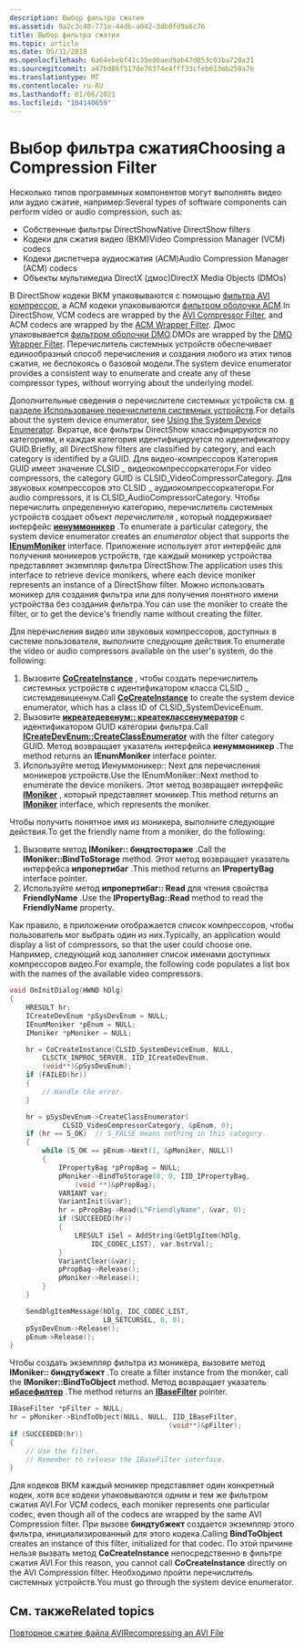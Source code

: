 ```yaml
---
description: Выбор фильтра сжатия
ms.assetid: 9a2c3c48-771e-44db-a042-3db0fd9a6c76
title: Выбор фильтра сжатия
ms.topic: article
ms.date: 05/31/2018
ms.openlocfilehash: 6a64ebebf41c35ed6aed9ab47d853c03ba720a31
ms.sourcegitcommit: a47bd86f517de76374e4fff33cfeb613eb259a7e
ms.translationtype: MT
ms.contentlocale: ru-RU
ms.lasthandoff: 01/06/2021
ms.locfileid: "104140659"
---
```

# <a name="choosing-a-compression-filter"></a><span data-ttu-id="e0c35-103">Выбор фильтра сжатия</span><span class="sxs-lookup"><span data-stu-id="e0c35-103">Choosing a Compression Filter</span></span>

<span data-ttu-id="e0c35-104">Несколько типов программных компонентов могут выполнять видео или аудио сжатие, например:</span><span class="sxs-lookup"><span data-stu-id="e0c35-104">Several types of software components can perform video or audio compression, such as:</span></span>

-   <span data-ttu-id="e0c35-105">Собственные фильтры DirectShow</span><span class="sxs-lookup"><span data-stu-id="e0c35-105">Native DirectShow filters</span></span>
-   <span data-ttu-id="e0c35-106">Кодеки для сжатия видео (ВКМ)</span><span class="sxs-lookup"><span data-stu-id="e0c35-106">Video Compression Manager (VCM) codecs</span></span>
-   <span data-ttu-id="e0c35-107">Кодеки диспетчера аудиосжатия (ACM)</span><span class="sxs-lookup"><span data-stu-id="e0c35-107">Audio Compression Manager (ACM) codecs</span></span>
-   <span data-ttu-id="e0c35-108">Объекты мультимедиа DirectX (дмос)</span><span class="sxs-lookup"><span data-stu-id="e0c35-108">DirectX Media Objects (DMOs)</span></span>

<span data-ttu-id="e0c35-109">В DirectShow кодеки ВКМ упаковываются с помощью [фильтра AVI компрессор](avi-compressor-filter.md), а ACM кодеки упаковываются [фильтром оболочки ACM](acm-wrapper-filter.md).</span><span class="sxs-lookup"><span data-stu-id="e0c35-109">In DirectShow, VCM codecs are wrapped by the [AVI Compressor Filter](avi-compressor-filter.md), and ACM codecs are wrapped by the [ACM Wrapper Filter](acm-wrapper-filter.md).</span></span> <span data-ttu-id="e0c35-110">Дмос упаковывается [фильтром оболочки DMO](dmo-wrapper-filter.md).</span><span class="sxs-lookup"><span data-stu-id="e0c35-110">DMOs are wrapped by the [DMO Wrapper Filter](dmo-wrapper-filter.md).</span></span> <span data-ttu-id="e0c35-111">Перечислитель системных устройств обеспечивает единообразный способ перечисления и создания любого из этих типов сжатия, не беспокоясь о базовой модели.</span><span class="sxs-lookup"><span data-stu-id="e0c35-111">The system device enumerator provides a consistent way to enumerate and create any of these compressor types, without worrying about the underlying model.</span></span>

<span data-ttu-id="e0c35-112">Дополнительные сведения о перечислителе системных устройств см. [в разделе Использование перечислителя системных устройств](using-the-system-device-enumerator.md).</span><span class="sxs-lookup"><span data-stu-id="e0c35-112">For details about the system device enumerator, see [Using the System Device Enumerator](using-the-system-device-enumerator.md).</span></span> <span data-ttu-id="e0c35-113">Вкратце, все фильтры DirectShow классифицируются по категориям, и каждая категория идентифицируется по идентификатору GUID.</span><span class="sxs-lookup"><span data-stu-id="e0c35-113">Briefly, all DirectShow filters are classified by category, and each category is identified by a GUID.</span></span> <span data-ttu-id="e0c35-114">Для видео-компрессоров Категория GUID имеет значение CLSID \_ видеокомпрессоркатегори.</span><span class="sxs-lookup"><span data-stu-id="e0c35-114">For video compressors, the category GUID is CLSID\_VideoCompressorCategory.</span></span> <span data-ttu-id="e0c35-115">Для звуковых компрессоров это CLSID \_ аудиокомпрессоркатегори.</span><span class="sxs-lookup"><span data-stu-id="e0c35-115">For audio compressors, it is CLSID\_AudioCompressorCategory.</span></span> <span data-ttu-id="e0c35-116">Чтобы перечислить определенную категорию, перечислитель системных устройств создает объект *перечислителя* , который поддерживает интерфейс [**иенуммоникер**](/windows/desktop/api/objidl/nn-objidl-ienummoniker) .</span><span class="sxs-lookup"><span data-stu-id="e0c35-116">To enumerate a particular category, the system device enumerator creates an *enumerator* object that supports the [**IEnumMoniker**](/windows/desktop/api/objidl/nn-objidl-ienummoniker) interface.</span></span> <span data-ttu-id="e0c35-117">Приложение использует этот интерфейс для получения моникеров устройств, где каждый моникер устройства представляет экземпляр фильтра DirectShow.</span><span class="sxs-lookup"><span data-stu-id="e0c35-117">The application uses this interface to retrieve device monikers, where each device moniker represents an instance of a DirectShow filter.</span></span> <span data-ttu-id="e0c35-118">Можно использовать моникер для создания фильтра или для получения понятного имени устройства без создания фильтра.</span><span class="sxs-lookup"><span data-stu-id="e0c35-118">You can use the moniker to create the filter, or to get the device's friendly name without creating the filter.</span></span>

<span data-ttu-id="e0c35-119">Для перечисления видео или звуковых компрессоров, доступных в системе пользователя, выполните следующие действия.</span><span class="sxs-lookup"><span data-stu-id="e0c35-119">To enumerate the video or audio compressors available on the user's system, do the following:</span></span>

1.  <span data-ttu-id="e0c35-120">Вызовите [**CoCreateInstance**](/windows/desktop/api/combaseapi/nf-combaseapi-cocreateinstance) , чтобы создать перечислитель системных устройств с идентификатором класса CLSID \_ системдевицеенум.</span><span class="sxs-lookup"><span data-stu-id="e0c35-120">Call [**CoCreateInstance**](/windows/desktop/api/combaseapi/nf-combaseapi-cocreateinstance) to create the system device enumerator, which has a class ID of CLSID\_SystemDeviceEnum.</span></span>
2.  <span data-ttu-id="e0c35-121">Вызовите [**икреатедевенум:: креатеклассенумератор**](/windows/desktop/api/Strmif/nf-strmif-icreatedevenum-createclassenumerator) с идентификатором GUID категории фильтра.</span><span class="sxs-lookup"><span data-stu-id="e0c35-121">Call [**ICreateDevEnum::CreateClassEnumerator**](/windows/desktop/api/Strmif/nf-strmif-icreatedevenum-createclassenumerator) with the filter category GUID.</span></span> <span data-ttu-id="e0c35-122">Метод возвращает указатель интерфейса **иенуммоникер** .</span><span class="sxs-lookup"><span data-stu-id="e0c35-122">The method returns an **IEnumMoniker** interface pointer.</span></span>
3.  <span data-ttu-id="e0c35-123">Используйте метод Иенуммоникер:: Next для перечисления моникеров устройств.</span><span class="sxs-lookup"><span data-stu-id="e0c35-123">Use the IEnumMoniker::Next method to enumerate the device monikers.</span></span> <span data-ttu-id="e0c35-124">Этот метод возвращает интерфейс [**IMoniker**](/windows/desktop/api/objidl/nn-objidl-imoniker) , который представляет моникер.</span><span class="sxs-lookup"><span data-stu-id="e0c35-124">This method returns an [**IMoniker**](/windows/desktop/api/objidl/nn-objidl-imoniker) interface, which represents the moniker.</span></span>

<span data-ttu-id="e0c35-125">Чтобы получить понятное имя из моникера, выполните следующие действия.</span><span class="sxs-lookup"><span data-stu-id="e0c35-125">To get the friendly name from a moniker, do the following:</span></span>

1.  <span data-ttu-id="e0c35-126">Вызовите метод **IMoniker:: биндтостораже** .</span><span class="sxs-lookup"><span data-stu-id="e0c35-126">Call the **IMoniker::BindToStorage** method.</span></span> <span data-ttu-id="e0c35-127">Этот метод возвращает указатель интерфейса **ипропертибаг** .</span><span class="sxs-lookup"><span data-stu-id="e0c35-127">This method returns an **IPropertyBag** interface pointer.</span></span>
2.  <span data-ttu-id="e0c35-128">Используйте метод **ипропертибаг:: Read** для чтения свойства **FriendlyName** .</span><span class="sxs-lookup"><span data-stu-id="e0c35-128">Use the **IPropertyBag::Read** method to read the **FriendlyName** property.</span></span>

<span data-ttu-id="e0c35-129">Как правило, в приложении отображается список компрессоров, чтобы пользователь мог выбрать один из них.</span><span class="sxs-lookup"><span data-stu-id="e0c35-129">Typically, an application would display a list of compressors, so that the user could choose one.</span></span> <span data-ttu-id="e0c35-130">Например, следующий код заполняет список именами доступных компрессоров видео.</span><span class="sxs-lookup"><span data-stu-id="e0c35-130">For example, the following code populates a list box with the names of the available video compressors.</span></span>


```C++
void OnInitDialog(HWND hDlg)
{
    HRESULT hr;
    ICreateDevEnum *pSysDevEnum = NULL;
    IEnumMoniker *pEnum = NULL;
    IMoniker *pMoniker = NULL;

    hr = CoCreateInstance(CLSID_SystemDeviceEnum, NULL, 
        CLSCTX_INPROC_SERVER, IID_ICreateDevEnum, 
        (void**)&pSysDevEnum);
    if (FAILED(hr))
    {
        // Handle the error.
    }    

    hr = pSysDevEnum->CreateClassEnumerator(
             CLSID_VideoCompressorCategory, &pEnum, 0);
    if (hr == S_OK)  // S_FALSE means nothing in this category.
    {
        while (S_OK == pEnum->Next(1, &pMoniker, NULL))
        {
            IPropertyBag *pPropBag = NULL;
            pMoniker->BindToStorage(0, 0, IID_IPropertyBag, 
                (void **)&pPropBag);
            VARIANT var;
            VariantInit(&var);
            hr = pPropBag->Read(L"FriendlyName", &var, 0);
            if (SUCCEEDED(hr))
            {
                LRESULT iSel = AddString(GetDlgItem(hDlg, 
                    IDC_CODEC_LIST), var.bstrVal);
            }   
            VariantClear(&var); 
            pPropBag->Release();
            pMoniker->Release();
        }
    }

    SendDlgItemMessage(hDlg, IDC_CODEC_LIST, 
                       LB_SETCURSEL, 0, 0);
    pSysDevEnum->Release();
    pEnum->Release();
}
```



<span data-ttu-id="e0c35-131">Чтобы создать экземпляр фильтра из моникера, вызовите метод **IMoniker:: биндтубжект** .</span><span class="sxs-lookup"><span data-stu-id="e0c35-131">To create a filter instance from the moniker, call the **IMoniker::BindToObject** method.</span></span> <span data-ttu-id="e0c35-132">Метод возвращает указатель [**ибасефилтер**](/windows/desktop/api/Strmif/nn-strmif-ibasefilter) .</span><span class="sxs-lookup"><span data-stu-id="e0c35-132">The method returns an [**IBaseFilter**](/windows/desktop/api/Strmif/nn-strmif-ibasefilter) pointer.</span></span>


```C++
IBaseFilter *pFilter = NULL;
hr = pMoniker->BindToObject(NULL, NULL, IID_IBaseFilter, 
                                       (void**)&pFilter);
if (SUCCEEDED(hr))
{
    // Use the filter. 
    // Remember to release the IBaseFilter interface.
}
```



<span data-ttu-id="e0c35-133">Для кодеков ВКМ каждый моникер представляет один конкретный кодек, хотя все кодеки упаковываются одним и тем же фильтром сжатия AVI.</span><span class="sxs-lookup"><span data-stu-id="e0c35-133">For VCM codecs, each moniker represents one particular codec, even though all of the codecs are wrapped by the same AVI Compression filter.</span></span> <span data-ttu-id="e0c35-134">При вызове **биндтубжект** создается экземпляр этого фильтра, инициализированный для этого кодека.</span><span class="sxs-lookup"><span data-stu-id="e0c35-134">Calling **BindToObject** creates an instance of this filter, initialized for that codec.</span></span> <span data-ttu-id="e0c35-135">По этой причине нельзя вызвать метод **CoCreateInstance** непосредственно в фильтре сжатия AVI.</span><span class="sxs-lookup"><span data-stu-id="e0c35-135">For this reason, you cannot call **CoCreateInstance** directly on the AVI Compression filter.</span></span> <span data-ttu-id="e0c35-136">Необходимо пройти перечислитель системных устройств.</span><span class="sxs-lookup"><span data-stu-id="e0c35-136">You must go through the system device enumerator.</span></span>

## <a name="related-topics"></a><span data-ttu-id="e0c35-137">См. также</span><span class="sxs-lookup"><span data-stu-id="e0c35-137">Related topics</span></span>

<dl> <dt>

[<span data-ttu-id="e0c35-138">Повторное сжатие файла AVI</span><span class="sxs-lookup"><span data-stu-id="e0c35-138">Recompressing an AVI File</span></span>](recompressing-an-avi-file.md)
</dt> </dl>

 

 
